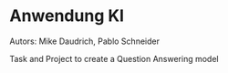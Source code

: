 # Anwendung KI
Autors: Mike Daudrich, Pablo Schneider

Task and Project to create a Question Answering model
